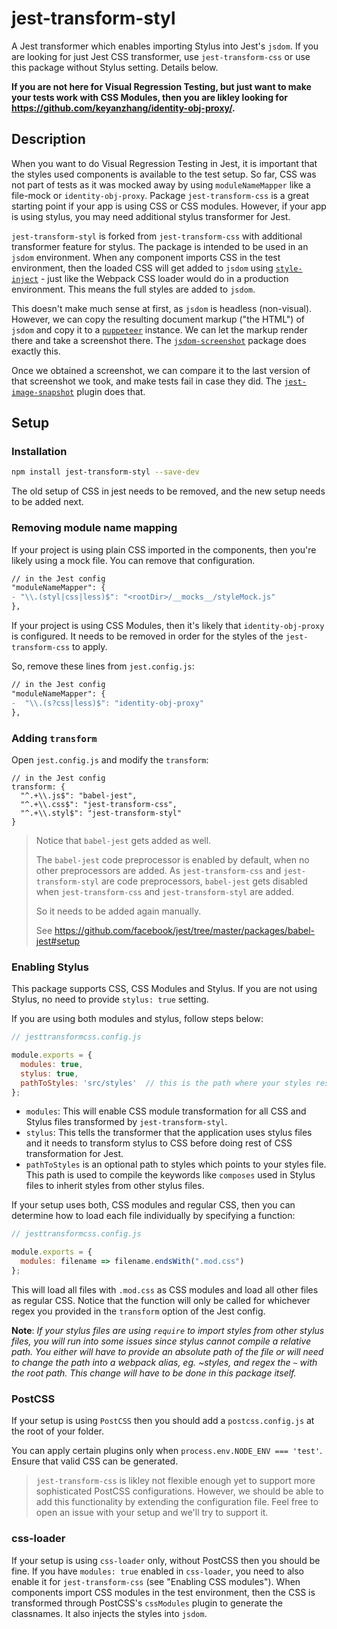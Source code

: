 # jest-transform-styl

A Jest transformer which enables importing Stylus into Jest's `jsdom`. If you are looking for just Jest CSS transformer, use `jest-transform-css` or use this package without Stylus setting. Details below.

**If you are not here for Visual Regression Testing, but just want to make your tests work with CSS Modules, then you are likley looking for https://github.com/keyanzhang/identity-obj-proxy/.**

## Description

When you want to do Visual Regression Testing in Jest, it is important that the styles used components is available to the test setup. So far, CSS was not part of tests as it was mocked away by using `moduleNameMapper` like a file-mock or `identity-obj-proxy`.  Package `jest-transform-css` is a great starting point if your app is using CSS or CSS modules. However, if your app is using stylus, you may need additional stylus transformer for Jest.

`jest-transform-styl` is forked from `jest-transform-css` with additional transformer feature for stylus. The package is intended to be used in an `jsdom` environment. When any component imports CSS in the test environment, then the loaded CSS will get added to `jsdom` using [`style-inject`](https://github.com/egoist/style-inject) - just like the Webpack CSS loader would do in a production environment. This means the full styles are added to `jsdom`.

This doesn't make much sense at first, as `jsdom` is headless (non-visual). However, we can copy the resulting document markup ("the HTML") of `jsdom` and copy it to a [`puppeteer`](https://github.com/googlechrome/puppeteer/) instance. We can let the markup render there and take a screenshot there. The [`jsdom-screenshot`](https://github.com/dferber90/jsdom-screenshot) package does exactly this.

Once we obtained a screenshot, we can compare it to the last version of that screenshot we took, and make tests fail in case they did. The [`jest-image-snapshot`](https://github.com/americanexpress/jest-image-snapshot) plugin does that.

## Setup

### Installation

```bash
npm install jest-transform-styl --save-dev
```

The old setup of CSS in jest needs to be removed, and the new setup needs to be added next.

### Removing module name mapping

If your project is using plain CSS imported in the components, then you're likely using a mock file. You can remove that configuration.

```diff
// in the Jest config
"moduleNameMapper": {
- "\\.(styl|css|less)$": "<rootDir>/__mocks__/styleMock.js"
},
```

If your project is using CSS Modules, then it's likely that `identity-obj-proxy` is configured. It needs to be removed in order for the styles of the `jest-transform-css` to apply.

So, remove these lines from `jest.config.js`:

```diff
// in the Jest config
"moduleNameMapper": {
-  "\\.(s?css|less)$": "identity-obj-proxy"
},
```

### Adding `transform`

Open `jest.config.js` and modify the `transform`:

```
// in the Jest config
transform: {
  "^.+\\.js$": "babel-jest",
  "^.+\\.css$": "jest-transform-css",
  "^.+\\.styl$": "jest-transform-styl"
}
```

> Notice that `babel-jest` gets added as well.
>
> The `babel-jest` code preprocessor is enabled by default, when no other preprocessors are added. As `jest-transform-css` and `jest-transform-styl` are code preprocessors, `babel-jest` gets disabled when `jest-transform-css` and `jest-transform-styl` are added.
>
> So it needs to be added again manually.
>
> See https://github.com/facebook/jest/tree/master/packages/babel-jest#setup

### Enabling Stylus

This package supports CSS, CSS Modules and Stylus. If you are not using Stylus, no need to provide `stylus: true` setting.

If you are using both modules and stylus, follow steps below:

```js
// jesttransformcss.config.js

module.exports = {
  modules: true,
  stylus: true,
  pathToStyles: 'src/styles'  // this is the path where your styles reside. used for resolving path provided by `composes` keyword in stylus
};
```

  -  `modules`: This will enable CSS module transformation for all CSS and Stylus files transformed by `jest-transform-styl`.
  - `stylus`: This tells the transformer that the application uses stylus files and it needs to transform stylus to CSS before doing rest of CSS transformation for Jest.
  - `pathToStyles` is an optional path to styles which points to your styles file. This path is used to compile the keywords like     `composes` used in Stylus files to inherit styles from other stylus files. 


If your setup uses both, CSS modules and regular CSS, then you can determine how to load each file individually by specifying a function:

```js
// jesttransformcss.config.js

module.exports = {
  modules: filename => filename.endsWith(".mod.css")
};
```

This will load all files with `.mod.css` as CSS modules and load all other files as regular CSS. Notice that the function will only be called for whichever regex you provided in the `transform` option of the Jest config.


**Note**: *If your stylus files are using `require` to import styles from other stylus files, you will run into some issues since stylus cannot compile a relative path. You either will have to provide an absolute path of the file or will need to change the path into a webpack alias, eg. ~styles, and regex the `~` with the root path. This change will have to be done in this package itself.*


### PostCSS

If your setup is using `PostCSS` then you should add a `postcss.config.js` at the root of your folder.

You can apply certain plugins only when `process.env.NODE_ENV === 'test'`. Ensure that valid CSS can be generated.

> `jest-transform-css` is likley not flexible enough yet to support more sophisticated PostCSS configurations. However, we should be able to add this functionality by extending the configuration file. Feel free to open an issue with your setup and we'll try to support it.

### css-loader

If your setup is using `css-loader` only, without PostCSS then you should be fine.
If you have `modules: true` enabled in `css-loader`, you need to also enable it for `jest-transform-css` (see "Enabling CSS modules"). When components import CSS modules in the test environment, then the CSS is transformed through PostCSS's `cssModules` plugin to generate the classnames. It also injects the styles into `jsdom`.
